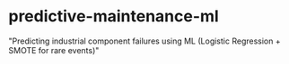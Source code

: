 # predictive-maintenance-ml
"Predicting industrial component failures using ML (Logistic Regression + SMOTE for rare events)"
